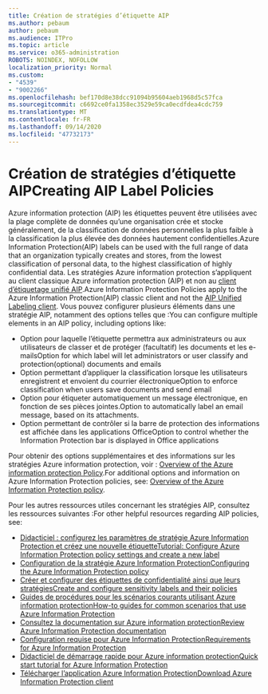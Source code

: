 ```yaml
---
title: Création de stratégies d’étiquette AIP
ms.author: pebaum
author: pebaum
ms.audience: ITPro
ms.topic: article
ms.service: o365-administration
ROBOTS: NOINDEX, NOFOLLOW
localization_priority: Normal
ms.custom:
- "4539"
- "9002266"
ms.openlocfilehash: bef170d8e38dcc91094b95604aeb1968d5c57fca
ms.sourcegitcommit: c6692ce0fa1358ec3529e59ca0ecdfdea4cdc759
ms.translationtype: MT
ms.contentlocale: fr-FR
ms.lasthandoff: 09/14/2020
ms.locfileid: "47732173"
---
```

# <a name="creating-aip-label-policies"></a><span data-ttu-id="1e2bc-102">Création de stratégies d’étiquette AIP</span><span class="sxs-lookup"><span data-stu-id="1e2bc-102">Creating AIP Label Policies</span></span>

<span data-ttu-id="1e2bc-103">Azure information protection (AIP) les étiquettes peuvent être utilisées avec la plage complète de données qu’une organisation crée et stocke généralement, de la classification de données personnelles la plus faible à la classification la plus élevée des données hautement confidentielles.</span><span class="sxs-lookup"><span data-stu-id="1e2bc-103">Azure Information Protection(AIP) labels can be used with the full range of data that an organization typically creates and stores, from the lowest classification of personal data, to the highest classification of highly confidential data.</span></span> <span data-ttu-id="1e2bc-104">Les stratégies Azure information protection s’appliquent au client classique Azure information protection (AIP) et non au  [client d’étiquetage unifié AIP](https://docs.microsoft.com/azure/information-protection/rms-client/unifiedlabelingclient-version-release-history).</span><span class="sxs-lookup"><span data-stu-id="1e2bc-104">Azure Information Protection Policies apply to the Azure Information Protection(AIP) classic client and not the  [AIP Unified Labeling client](https://docs.microsoft.com/azure/information-protection/rms-client/unifiedlabelingclient-version-release-history).</span></span> <span data-ttu-id="1e2bc-105">Vous pouvez configurer plusieurs éléments dans une stratégie AIP, notamment des options telles que :</span><span class="sxs-lookup"><span data-stu-id="1e2bc-105">You can configure multiple elements in an AIP policy, including options like:</span></span>

- <span data-ttu-id="1e2bc-106">Option pour laquelle l’étiquette permettra aux administrateurs ou aux utilisateurs de classer et de protéger (facultatif) les documents et les e-mails</span><span class="sxs-lookup"><span data-stu-id="1e2bc-106">Option for which label will let administrators or user classify and protection(optional) documents and emails</span></span>
- <span data-ttu-id="1e2bc-107">Option permettant d’appliquer la classification lorsque les utilisateurs enregistrent et envoient du courrier électronique</span><span class="sxs-lookup"><span data-stu-id="1e2bc-107">Option to enforce classification when users save documents and send email</span></span>
- <span data-ttu-id="1e2bc-108">Option pour étiqueter automatiquement un message électronique, en fonction de ses pièces jointes.</span><span class="sxs-lookup"><span data-stu-id="1e2bc-108">Option to automatically label an email message, based on its attachments.</span></span>
- <span data-ttu-id="1e2bc-109">Option permettant de contrôler si la barre de protection des informations est affichée dans les applications Office</span><span class="sxs-lookup"><span data-stu-id="1e2bc-109">Option to control whether the Information Protection bar is displayed in Office applications</span></span>

<span data-ttu-id="1e2bc-110">Pour obtenir des options supplémentaires et des informations sur les stratégies Azure information protection, voir : [Overview of the Azure information protection Policy](https://docs.microsoft.com/azure/information-protection/overview-policy).</span><span class="sxs-lookup"><span data-stu-id="1e2bc-110">For additional options and information on Azure Information Protection policies, see: [Overview of the Azure Information Protection policy](https://docs.microsoft.com/azure/information-protection/overview-policy).</span></span>  

<span data-ttu-id="1e2bc-111">Pour les autres ressources utiles concernant les stratégies AIP, consultez les ressources suivantes :</span><span class="sxs-lookup"><span data-stu-id="1e2bc-111">For other helpful resources regarding AIP policies, see:</span></span>

- [<span data-ttu-id="1e2bc-112">Didacticiel : configurez les paramètres de stratégie Azure Information Protection et créez une nouvelle étiquette</span><span class="sxs-lookup"><span data-stu-id="1e2bc-112">Tutorial: Configure Azure Information Protection policy settings and create a new label</span></span>](https://docs.microsoft.com/azure/information-protection/infoprotect-quick-start-tutorial)  
- [<span data-ttu-id="1e2bc-113">Configuration de la stratégie Azure Information Protection</span><span class="sxs-lookup"><span data-stu-id="1e2bc-113">Configuring the Azure Information Protection policy</span></span>](https://docs.microsoft.com/azure/information-protection/configure-policy)  
- [<span data-ttu-id="1e2bc-114">Créer et configurer des étiquettes de confidentialité ainsi que leurs stratégies</span><span class="sxs-lookup"><span data-stu-id="1e2bc-114">Create and configure sensitivity labels and their policies</span></span>](https://docs.microsoft.com/microsoft-365/compliance/create-sensitivity-labels)  
- [<span data-ttu-id="1e2bc-115">Guides de procédures pour les scénarios courants utilisant Azure information protection</span><span class="sxs-lookup"><span data-stu-id="1e2bc-115">How-to guides for common scenarios that use Azure Information Protection</span></span>](https://docs.microsoft.com/azure/information-protection/how-to-guides)  
- [<span data-ttu-id="1e2bc-116">Consultez la documentation sur Azure information protection</span><span class="sxs-lookup"><span data-stu-id="1e2bc-116">Review Azure Information Protection documentation</span></span>](https://docs.microsoft.com/azure/information-protection/what-is-information-protection)  
- [<span data-ttu-id="1e2bc-117">Configuration requise pour Azure Information Protection</span><span class="sxs-lookup"><span data-stu-id="1e2bc-117">Requirements for Azure Information Protection</span></span>](https://docs.microsoft.com/azure/information-protection/get-started/requirements)  
- [<span data-ttu-id="1e2bc-118">Didacticiel de démarrage rapide pour Azure information protection</span><span class="sxs-lookup"><span data-stu-id="1e2bc-118">Quick start tutorial for Azure Information Protection</span></span>](https://docs.microsoft.com/azure/information-protection/get-started/infoprotect-quick-start-tutorial)  
- [<span data-ttu-id="1e2bc-119">Télécharger l’application Azure Information Protection</span><span class="sxs-lookup"><span data-stu-id="1e2bc-119">Download Azure Information Protection client</span></span>](https://www.microsoft.com/download/details.aspx?id=53018)
